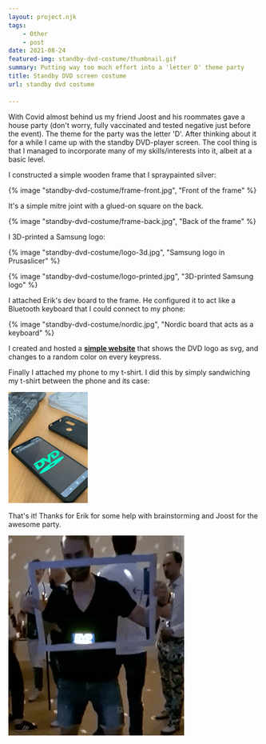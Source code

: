 ```yaml
---
layout: project.njk
tags: 
    - Other
    - post
date: 2021-08-24
featured-img: standby-dvd-costume/thumbnail.gif
summary: Putting way too much effort into a 'letter D' theme party
title: Standby DVD screen costume
url: standby dvd costume

---
```


With Covid almost behind us my friend Joost and his roommates gave a house party (don't worry, fully vaccinated and tested negative just before the event). The theme for the party was the letter 'D'. After thinking about it for a while I came up with the standby DVD-player screen. The cool thing is that I managed to incorporate many of my skills/interests into it, albeit at a basic level.

I constructed a simple wooden frame that I spraypainted silver:

{% image "standby-dvd-costume/frame-front.jpg", "Front of the frame" %}

It's a simple mitre joint with a glued-on square on the back.

{% image "standby-dvd-costume/frame-back.jpg", "Back of the frame" %}

I 3D-printed a Samsung logo:

{% image "standby-dvd-costume/logo-3d.jpg", "Samsung logo in Prusaslicer" %}

{% image "standby-dvd-costume/logo-printed.jpg", "3D-printed Samsung logo" %}

I attached Erik's dev board to the frame. He configured it to act like a Bluetooth keyboard that I could connect to my phone:

{% image "standby-dvd-costume/nordic.jpg", "Nordic board that acts as a keyboard" %}

I created and hosted a **[simple website](/dvd)** that shows the DVD logo as svg, and changes to a random color on every keypress.

Finally I attached my phone to my t-shirt. I did this by simply sandwiching my t-shirt between the phone and its case: 

![](/img/standby-dvd-costume/tshirt-and-keypress.gif)

That's it! Thanks for Erik for some help with brainstorming and Joost for the awesome party.

![](/img/standby-dvd-costume/standby-dvd-costume.gif)